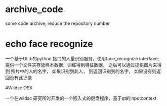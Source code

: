 # archive_code
some code archive, reduce the repository number

# echo face recognize

一个基于DLib的python 接口的人量识别服务，使用face_recognize interface;
提供一个文件夹存放样本数据，训练得到特征数据， 之后可以通过提供图片来得到
照片中的人的名字， 如果识别到此人， 则返回识别到的名字， 如果没有则返回没有此记录

#Wildsc OSK

一个在wildsc 研究所时开发的一个嵌入式的键盘程序，基于qt的inputcontext

